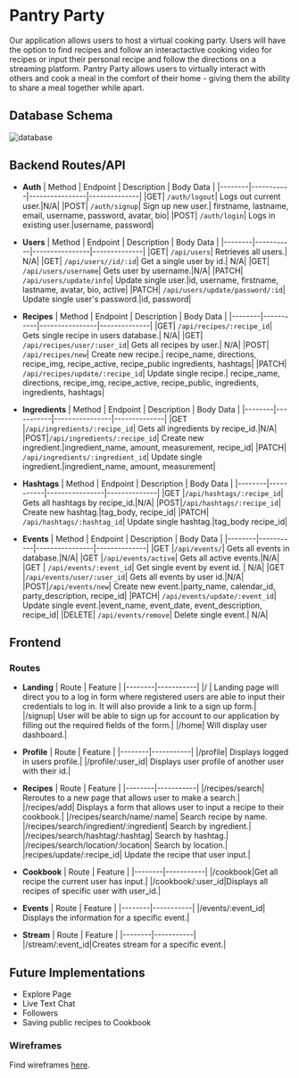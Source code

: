 # Pantry Party
Our application allows users to host a virtual cooking party. Users will have the option to find recipes and follow an interactactive cooking video for recipes or input their personal recipe and follow the directions on a streaming platform. Pantry Party allows users to virtually interact with others and cook a meal in the comfort of their home - giving them the ability to share a meal together while apart.

## Database Schema 
![database](./assets/database_schemaG7.png)

## Backend Routes/API
* __Auth__
  | Method | Endpoint  | Description    | Body Data    |
  |--------|-----------|----------------|--------------|
  |GET| `/auth/logout`| Logs out current user.|N/A|
  |POST| `/auth/signup`| Sign up new user.| firstname, lastname, email, username, password, avatar, bio|
  |POST| `/auth/login`| Logs in existing user.|username, password|
  

* __Users__
  | Method | Endpoint  | Description    | Body Data    |
  |--------|-----------|----------------|--------------|
  |GET| `/api/users`| Retrieves all users.| N/A|
  |GET| `/api/users//id/:id`| Get a single user by id.| N/A|
  |GET| `/api/users/username`| Gets user by username.|N/A|
  |PATCH| `/api/users/update/info`| Update single user.|id, username, firstname, lastname, avatar, bio, active|
  |PATCH| `/api/users/update/password/:id`| Update single user's password.|id, password|

* __Recipes__
  | Method | Endpoint  | Description    | Body Data    |
  |--------|-----------|----------------|--------------|
  |GET| `/api/recipes/:recipe_id`| Gets single recipe in users database.| N/A|
  |GET| `/api/recipes/user/:user_id`| Gets all recipes by user.| N/A|
  |POST| `/api/recipes/new`| Create new recipe.| recipe_name, directions, recipe_img, recipe_active, recipe_public ingredients, hashtags|
  |PATCH| `/api/recipes/update/:recipe_id`| Update single recipe.| recipe_name, directions, recipe_img, recipe_active, recipe_public, ingredients, ingredients, hashtags|
 
* __Ingredients__
  | Method | Endpoint  | Description    | Body Data    |
  |--------|-----------|----------------|--------------|
  |GET |`/api/ingredients/:recipe_id`| Gets all ingredients by recipe_id.|N/A|
  |POST|`/api/ingredients/:recipe_id`| Create new ingredient.|ingredient_name, amount, measurement, recipe_id|
  |PATCH| `/api/ingredients/:ingredient_id`| Update single ingredient.|ingredient_name, amount, measurement|

* __Hashtags__
  | Method | Endpoint  | Description    | Body Data    |
  |--------|-----------|----------------|--------------|
  |GET |`/api/hashtags/:recipe_id`| Gets all hashtags by recipe_id.|N/A|
  |POST|`/api/hashtags/:recipe_id`| Create new hashtag.|tag_body, recipe_id|
  |PATCH| `/api/hashtags/:hashtag_id`| Update single hashtag.|tag_body recipe_id|

* __Events__
  | Method | Endpoint  | Description    | Body Data    |
  |--------|-----------|----------------|--------------|
  |GET |`/api/events/`| Gets all events in database.|N/A|
  |GET |`/api/events/active`| Gets all active events.|N/A|
  |GET | `/api/events/:event_id`| Get single event by event id. | N/A|
  |GET |`/api/events/user/:user_id`| Gets all events by user id.|N/A|
  |POST|`/api/events/new`| Create new event.|party_name, calendar_id, party_description, recipe_id|
  |PATCH| `/api/events/update/:event_id`| Update single event.|event_name, event_date, event_description, recipe_id|
  |DELETE| `/api/events/remove`| Delete single event.| N/A|


## Frontend
### Routes

* __Landing__
  | Route | Feature  |
  |--------|-----------|
  |/ | Landing page will direct you to a log in form where registered users are able to input their credentials to log in. It will also provide a link to a sign up form.|
  |/signup| User will be able to sign up for account to our application by filling out the required fields of the form.|
  |/home| Will display user dashboard.|

* __Profile__ 
  | Route | Feature  |
  |--------|-----------|
  |/profile| Displays logged in users profile.|
  |/profile/:user_id| Displays user profile of another user with their id.|

* __Recipes__ 
  | Route | Feature  |
  |--------|-----------|
  |/recipes/search| Reroutes to a new page that allows user to make a search.|
  |/recipes/add| Displays a form that allows user to input a recipe to their cookbook.|
  |/recipes/search/name/:name| Search recipe by name.
  |/recipes/search/ingredient/:ingredient| Search by ingredient.|
  |/recipes/search/hashtag/:hashtag| Search by hashtag.|
  |/recipes/search/location/:location| Search by location.|
  |recipes/update/:recipe_id| Update the recipe that user input.|

* __Cookbook__
  | Route | Feature  |
  |--------|-----------|
  |/cookbook|Get all recipe the current user has input.|
  |/cookbook/:user_id|Displays all recipes of specific user with user_id.|
  
* __Events__
  | Route | Feature  |
  |--------|-----------|
  |/events/:event_id| Displays the information for a specific event.|

* __Stream__ 
  | Route | Feature  |
  |--------|-----------|
  |/stream/:event_id|Creates stream for a specific event.|

## Future Implementations
* Explore Page
* Live Text Chat
* Followers
* Saving public recipes to Cookbook

### Wireframes
Find wireframes [here](./assets/wireframes.md).
